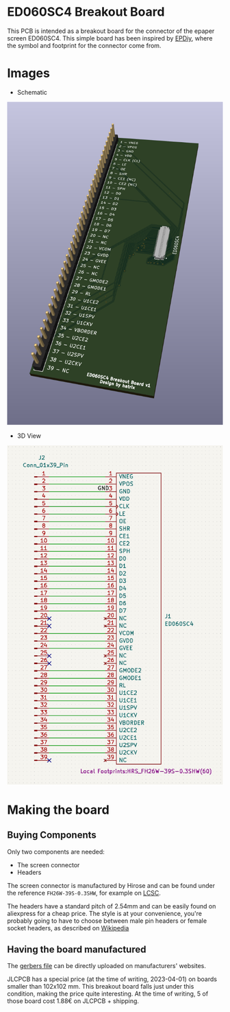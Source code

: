 # ED060SC4 Breakout Board

This PCB is intended as a breakout board for the connector of the epaper screen ED060SC4.
This simple board has been inspired by [EPDiy](https://github.com/vroland/epdiy), where the
symbol and footprint for the connector come from. 


# Images

- Schematic

![3D View](./images/3D_top_view.png)

- 3D View

![Schematic](./images/schematic.png)


# Making the board

## Buying Components

Only two components are needed:
- The screen connector
- Headers

The screen connector is manufactured by Hirose and can be found under the
reference `FH26W-39S-0.3SHW`, for example on 
[LCSC](https://www.lcsc.com/product-detail/FFC-FPC-Connectors_HRS-Hirose-FH26W-39S-0-3SHW-60_C92280.html).

The headers have a standard pitch of 2.54mm and can be easily found on aliexpress for a cheap price.
The style is at your convenience, you're probably going to have to choose between male pin headers 
or female socket headers, as described on [Wikipedia](https://en.wikipedia.org/wiki/Pin_header)


## Having the board manufactured

The [gerbers file](./gerbers/gerbers.zip) can be directly uploaded on manufacturers' websites.

JLCPCB has a special price (at the time of writing, 2023-04-01) on boards smaller than
102x102 mm. This breakout board falls just under this condition, making the price
quite interesting.
At the time of writing, 5 of those board cost 1.88€ on JLCPCB + shipping.
